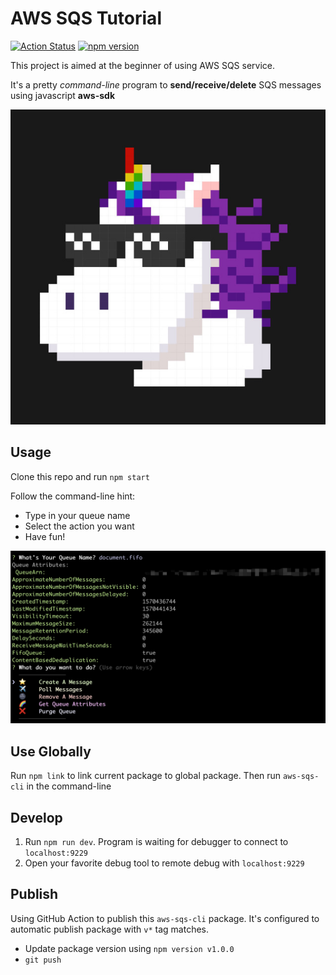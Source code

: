 # AWS SQS Tutorial

[![Action Status](https://github.com/xahhy/aws-sqs-cli/workflows/Node.js%20Package/badge.svg)](https://github.com/xahhy/aws-sqs-cli/actions)
[![npm version](https://badge.fury.io/js/aws-sqs-cli.svg)](https://badge.fury.io/js/aws-sqs-cli)

This project is aimed at the beginner of using AWS SQS service.

It's a pretty _command-line_ program to **send/receive/delete** SQS messages using javascript **aws-sdk**

![menu.jpg](./src/assets/unicorn.jpg)

## Usage

Clone this repo and run `npm start`

Follow the command-line hint:

- Type in your queue name
- Select the action you want
- Have fun!

![menu.jpg](./src/assets/menu.jpg)

## Use Globally

Run `npm link` to link current package to global package. Then run `aws-sqs-cli` in the command-line

## Develop

1. Run `npm run dev`. Program is waiting for debugger to connect to `localhost:9229`
2. Open your favorite debug tool to remote debug with `localhost:9229`

## Publish

Using GitHub Action to publish this `aws-sqs-cli` package. It's configured to automatic publish package with `v*` tag matches.

- Update package version using `npm version v1.0.0`
- `git push`
